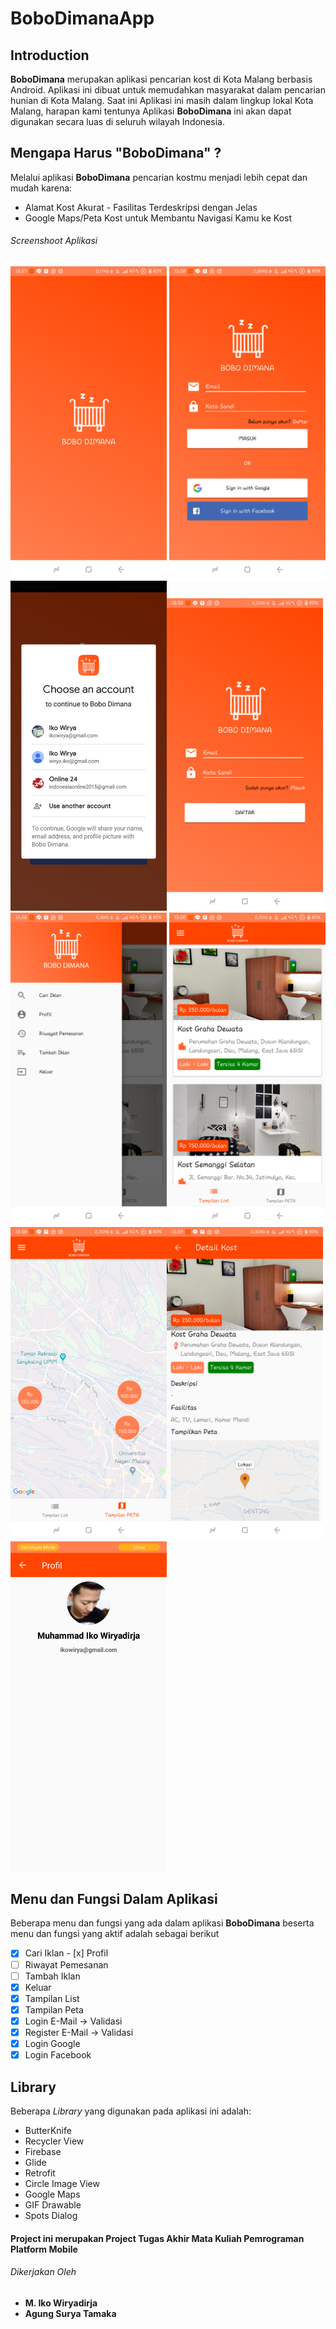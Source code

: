 # BoboDimanaApp
## Introduction 
**BoboDimana** merupakan aplikasi pencarian kost di Kota Malang berbasis Android. Aplikasi ini dibuat untuk memudahkan masyarakat dalam pencarian hunian di Kota Malang. Saat ini Aplikasi ini masih dalam lingkup lokal Kota Malang, harapan kami tentunya Aplikasi **BoboDimana** ini akan dapat digunakan secara luas di seluruh wilayah Indonesia. 
 
## Mengapa Harus "BoboDimana" ? 
Melalui aplikasi **BoboDimana** pencarian kostmu menjadi lebih cepat dan mudah karena: 
- Alamat Kost Akurat - Fasilitas Terdeskripsi dengan Jelas 
- Google Maps/Peta Kost untuk Membantu Navigasi Kamu ke Kost 

###### Screenshoot Aplikasi 
<img src="https://github.com/ikowirya/BoboDimanaApp/blob/master/DokumentasiBoboDimana/Screenshot_2018-12-14-13-57-33-562_com.dimana.bobo.bobodimanaapp.png" width="250"> <img src="https://github.com/ikowirya/BoboDimanaApp/blob/master/DokumentasiBoboDimana/Screenshot_2018-12-14-13-58-14-702_com.dimana.bobo.bobodimanaapp.png" width="250"> <img src="https://github.com/ikowirya/BoboDimanaApp/blob/master/DokumentasiBoboDimana/Screenshot_2018-12-13-21-03-28-84.png" width="250"><img src="https://github.com/ikowirya/BoboDimanaApp/blob/master/DokumentasiBoboDimana/Screenshot_2018-12-14-13-58-19-119_com.dimana.bobo.bobodimanaapp.png" width="250"><img src="https://github.com/ikowirya/BoboDimanaApp/blob/master/DokumentasiBoboDimana/Screenshot_2018-12-14-13-58-53-713_com.dimana.bobo.bobodimanaapp.png" width="250"> <img src="https://github.com/ikowirya/BoboDimanaApp/blob/master/DokumentasiBoboDimana/Screenshot_2018-12-14-13-58-41-906_com.dimana.bobo.bobodimanaapp.png" width="250"> <img src="https://github.com/ikowirya/BoboDimanaApp/blob/master/DokumentasiBoboDimana/Screenshot_2018-12-14-13-58-47-918_com.dimana.bobo.bobodimanaapp.png" width="250"><img src="https://github.com/ikowirya/BoboDimanaApp/blob/master/DokumentasiBoboDimana/Screenshot_2018-12-14-13-59-06-899_com.dimana.bobo.bobodimanaapp.png" width="250"><img src="https://github.com/ikowirya/BoboDimanaApp/blob/master/DokumentasiBoboDimana/Screenshot_2018-12-13-21-06-00-63.png" width="250">

## Menu dan Fungsi Dalam Aplikasi 
Beberapa menu dan fungsi yang ada dalam aplikasi **BoboDimana** beserta menu dan fungsi yang aktif adalah sebagai berikut 
- [x] Cari Iklan - [x] Profil 
- [ ] Riwayat Pemesanan 
- [ ] Tambah Iklan 
- [x] Keluar 
- [x] Tampilan List 
- [x] Tampilan Peta 
- [x] Login E-Mail -> Validasi
- [x] Register E-Mail -> Validasi
- [x] Login Google 
- [x] Login Facebook

## Library  
Beberapa _Library_ yang digunakan pada aplikasi ini adalah: 
- ButterKnife 
- Recycler View 
- Firebase 
- Glide 
- Retrofit 
- Circle Image View 
- Google Maps 
- GIF Drawable 
- Spots Dialog 

#### Project ini merupakan Project Tugas Akhir Mata Kuliah Pemrograman Platform Mobile 
###### Dikerjakan Oleh 
- **M. Iko Wiryadirja** 
- **Agung Surya Tamaka** 

